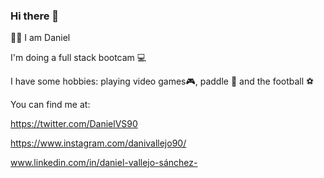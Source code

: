 ### Hi there 👋
🙋‍♂️ I am Daniel 

I'm doing a full stack bootcam 💻

I have some hobbies: playing video games🎮, paddle 🥎 and the football ⚽

You can find me at:

 https://twitter.com/DanielVS90
 
 https://www.instagram.com/danivallejo90/
 
 www.linkedin.com/in/daniel-vallejo-sánchez-

<!--
**DanielVallejo90/DanielVallejo90** is a ✨ _special_ ✨ repository because its `README.md` (this file) appears on your GitHub profile.

Here are some ideas to get you started:

- 🔭 I’m currently working on ...
- 🌱 I’m currently learning ...
- 👯 I’m looking to collaborate on ...
- 🤔 I’m looking for help with ...
- 💬 Ask me about ...
- 📫 How to reach me: ...
- 😄 Pronouns: ...
- ⚡ Fun fact: ...
-->

